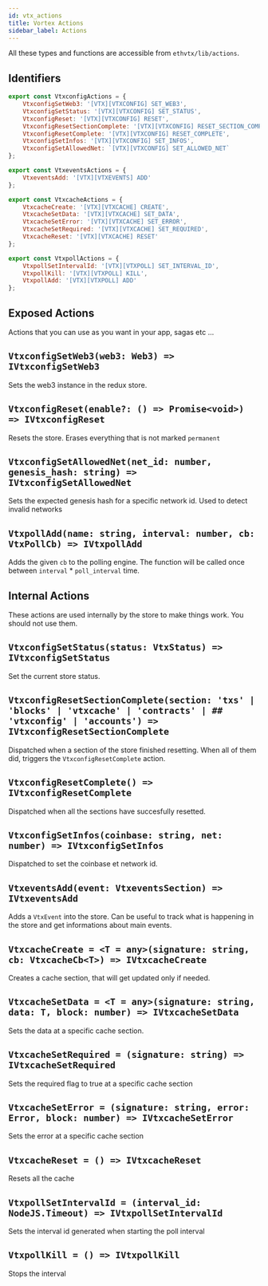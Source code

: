 ```yaml
---
id: vtx_actions
title: Vortex Actions
sidebar_label: Actions
---
```


All these types and functions are accessible from `ethvtx/lib/actions`.

## Identifiers

```jsx
export const VtxconfigActions = {
    VtxconfigSetWeb3: '[VTX][VTXCONFIG] SET_WEB3',
    VtxconfigSetStatus: '[VTX][VTXCONFIG] SET_STATUS',
    VtxconfigReset: '[VTX][VTXCONFIG] RESET',
    VtxconfigResetSectionComplete: '[VTX][VTXCONFIG] RESET_SECTION_COMPLETE',
    VtxconfigResetComplete: '[VTX][VTXCONFIG] RESET_COMPLETE',
    VtxconfigSetInfos: '[VTX][VTXCONFIG] SET_INFOS',
    VtxconfigSetAllowedNet: `[VTX][VTXCONFIG] SET_ALLOWED_NET`
};
```

```jsx
export const VtxeventsActions = {
    VtxeventsAdd: '[VTX][VTXEVENTS] ADD'
};
```

```jsx
export const VtxcacheActions = {
    VtxcacheCreate: '[VTX][VTXCACHE] CREATE',
    VtxcacheSetData: '[VTX][VTXCACHE] SET_DATA',
    VtxcacheSetError: '[VTX][VTXCACHE] SET_ERROR',
    VtxcacheSetRequired: '[VTX][VTXCACHE] SET_REQUIRED',
    VtxcacheReset: '[VTX][VTXCACHE] RESET'
};
```

```jsx
export const VtxpollActions = {
    VtxpollSetIntervalId: '[VTX][VTXPOLL] SET_INTERVAL_ID',
    VtxpollKill: '[VTX][VTXPOLL] KILL',
    VtxpollAdd: '[VTX][VTXPOLL] ADD'
};
```

## Exposed Actions

Actions that you can use as you want in your app, sagas etc ...

## `VtxconfigSetWeb3(web3: Web3) => IVtxconfigSetWeb3`

Sets the web3 instance in the redux store.

## `VtxconfigReset(enable?: () => Promise<void>) => IVtxconfigReset`

Resets the store. Erases everything that is not marked `permanent`

## `VtxconfigSetAllowedNet(net_id: number, genesis_hash: string) => IVtxconfigSetAllowedNet`

Sets the expected genesis hash for a specific network id. Used to detect invalid networks

## `VtxpollAdd(name: string, interval: number, cb: VtxPollCb) => IVtxpollAdd`

Adds the given `cb` to the polling engine. The function will be called once between `interval` * `poll_interval` time.

## Internal Actions

These actions are used internally by the store to make things work. You should not use them.

## `VtxconfigSetStatus(status: VtxStatus) => IVtxconfigSetStatus`

Set the current store status.

## `VtxconfigResetSectionComplete(section: 'txs' | 'blocks' | 'vtxcache' | 'contracts' | ## 'vtxconfig' | 'accounts') => IVtxconfigResetSectionComplete`

Dispatched when a section of the store finished resetting. When all of them did, triggers the `VtxconfigResetComplete` action.

## `VtxconfigResetComplete() => IVtxconfigResetComplete`

Dispatched when all the sections have succesfully resetted.

## `VtxconfigSetInfos(coinbase: string, net: number) => IVtxconfigSetInfos`

Dispatched to set the coinbase et network id.

## `VtxeventsAdd(event: VtxeventsSection) => IVtxeventsAdd`

Adds a `VtxEvent` into the store. Can be useful to track what is happening in the store and get informations about main events.

## `VtxcacheCreate = <T = any>(signature: string, cb: VtxcacheCb<T>) => IVtxcacheCreate`

Creates a cache section, that will get updated only if needed.

## `VtxcacheSetData = <T = any>(signature: string, data: T, block: number) => IVtxcacheSetData`

Sets the data at a specific cache section.

## `VtxcacheSetRequired = (signature: string) => IVtxcacheSetRequired`

Sets the required flag to true at a specific cache section

## `VtxcacheSetError = (signature: string, error: Error, block: number) => IVtxcacheSetError`

Sets the error at a specific cache section

## `VtxcacheReset = () => IVtxcacheReset`

Resets all the cache

## `VtxpollSetIntervalId = (interval_id: NodeJS.Timeout) => IVtxpollSetIntervalId`

Sets the interval id generated when starting the poll interval

## `VtxpollKill = () => IVtxpollKill`

Stops the interval

